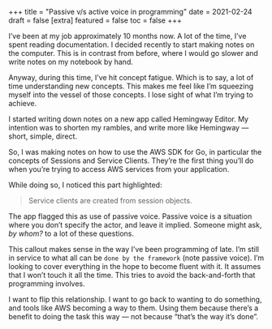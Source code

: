 +++
title = "Passive v/s active voice in programming"
date = 2021-02-24
draft = false
[extra]
featured = false
toc = false
+++

I’ve been at my job approximately 10 months now. A lot of the time, I’ve spent reading documentation. I decided recently to start making notes on the computer. This is in contrast from before, where I would go slower and write notes on my notebook by hand.

Anyway, during this time, I’ve hit concept fatigue. Which is to say, a lot of time understanding new concepts. This makes me feel like I’m squeezing myself into the vessel of those concepts. I lose sight of what I’m trying to achieve.

I started writing down notes on a new app called Hemingway Editor. My intention was to shorten my rambles, and write more like Hemingway — short, simple, direct.

So, I was making notes on how to use the AWS SDK for Go, in particular the concepts of Sessions and Service Clients. They’re the first thing you’ll do when you’re trying to access AWS services from your application.

While doing so, I noticed this part highlighted:

> Service clients are created from session objects.

The app flagged this as use of passive voice. Passive voice is a situation where you don’t specify the actor, and leave it implied. Someone might ask, *by whom?* to a lot of these questions.

This callout makes sense in the way I’ve been programming of late. I’m still in service to what all can be `done by the framework` (note passive voice). I’m looking to cover everything in the hope to become fluent with it. It assumes that I won’t touch it all the time. This tries to avoid the back-and-forth that programming involves.

I want to flip this relationship. I want to go back to wanting to do something, and tools like AWS becoming a way to them. Using them because there’s a benefit to doing the task this way — not because “that’s the way it’s done”.